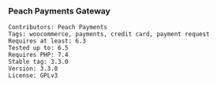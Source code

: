 ### Peach Payments Gateway

```
Contributors: Peach Payments
Tags: woocommerce, payments, credit card, payment request
Requires at least: 6.3
Tested up to: 6.5
Requires PHP: 7.4
Stable tag: 3.3.0
Version: 3.3.0
License: GPLv3
```
